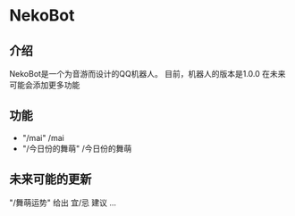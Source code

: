 # NekoBot
## 介绍
NekoBot是一个为音游而设计的QQ机器人。
目前，机器人的版本是1.0.0
在未来可能会添加更多功能
## 功能
- "/mai" /mai <Grading> <ACC>
- "/今日份的舞萌" /今日份的舞萌
## 未来可能的更新
"/舞萌运势" 给出 宜/忌 建议
...

